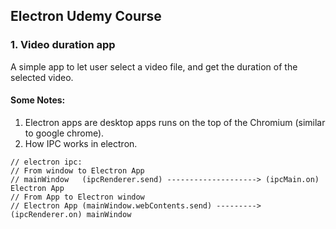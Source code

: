 ## Electron Udemy Course
### 1. Video duration app
A simple app to let user select a video file, and get the duration of the selected video.
#### Some Notes:
1. Electron apps are desktop apps runs on the top of the Chromium (similar to google chrome).
2. How IPC works in electron.
```
// electron ipc:
// From window to Electron App
// mainWindow   (ipcRenderer.send) --------------------> (ipcMain.on)     Electron App
// From App to Electron window
// Electron App (mainWindow.webContents.send) ---------> (ipcRenderer.on) mainWindow
```